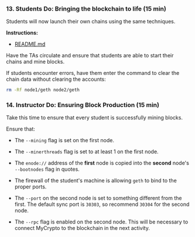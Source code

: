 ### 13. Students Do: Bringing the blockchain to life (15 min)

Students will now launch their own chains using the same techniques.

**Instructions:**

* [README.md](Activities/13-Stu_Starting_Chain/README.md)

Have the TAs circulate and ensure that students are able to start their chains and mine blocks.

If students encounter errors, have them enter the command to clear the chain data without clearing the accounts:

```bash
rm -Rf node1/geth node2/geth
```

### 14. Instructor Do: Ensuring Block Production (15 min)

Take this time to ensure that every student is successfully mining blocks.

Ensure that:

* The `--mining` flag is set on the first node.

* The `--minerthreads` flag is set to at least 1 on the first node.

* The `enode://` address of the **first** node is copied into the **second** node's `--bootnodes` flag in quotes.

* The firewall of the student's machine is allowing `geth` to bind to the proper ports.

* The `--port` on the second node is set to something different from the first.
  The default sync port is `30303`, so recommend `30304` for the second node.

* The `--rpc` flag is enabled on the second node. This will be necessary to connect MyCrypto to the blockchain in the next activity.
